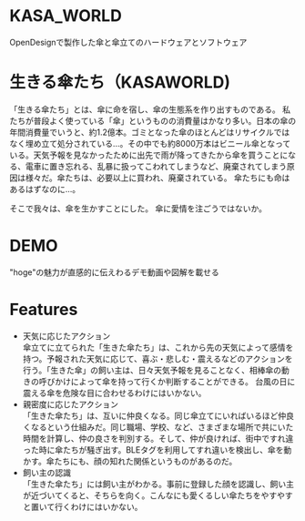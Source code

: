 # KASA_WORLD
OpenDesignで製作した傘と傘立てのハードウェアとソフトウェア

# 生きる傘たち（KASAWORLD)
 「生きる傘たち」とは、傘に命を宿し、傘の生態系を作り出すものである。
 私たちが普段よく使っている「傘」というものの消費量はかなり多い。日本の傘の年間消費量でいうと、約1.2億本。ゴミとなった傘のほとんどはリサイクルではなく埋め立て処分されている…。その中でも約8000万本はビニール傘となっている。天気予報を見なかったために出先で雨が降ってきたから傘を買うことになる、電車に置き忘れる、乱暴に扱ってこわれてしまうなど、廃棄されてしまう原因は様々だ。傘たちは、必要以上に買われ、廃棄されている。
 傘たちにも命はあるはずなのに…。
 
 そこで我々は、傘を生かすことにした。
 傘に愛情を注ごうではないか。
  
 # DEMO
  
 "hoge"の魅力が直感的に伝えわるデモ動画や図解を載せる
  
 # Features
  
  - 天気に応じたアクション  <br>傘立てに立てられた「生きた傘たち」は、これから先の天気によって感情を持つ。予報された天気に応じて、喜ぶ・悲しむ・震えるなどのアクションを行う。「生きた傘」の飼い主は、日々天気予報を見ることなく、相棒傘の動きの呼びかけによって傘を持って行くか判断することができる。
 台風の日に震える傘を危険な目に合わせるわけにはいかない。
  - 親密度に応じたアクション  <br>「生きた傘たち」は、互いに仲良くなる。同じ傘立てにいればいるほど仲良くなるという仕組みだ。同じ職場、学校、など、さまざまな場所で共にいた時間を計算し、仲の良さを判別する。そして、仲が良ければ、街中ですれ違った時に傘たちが騒ぎ出す。BLEタグを利用してすれ違いを検出し、傘を動かす。傘たちにも、顔の知れた関係というものがあるのだ。
  - 飼い主の認識  <br>「生きた傘たち」には飼い主がわかる。事前に登録した顔を認識し、飼い主が近づいてくると、そちらを向く。こんなにも愛くるしい傘たちをやすやすと置いて行くわけにはいかない。


